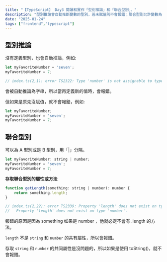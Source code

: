```yaml
---
title: "【TypeScript】 Day3 閱讀和實作「型別推論」和「聯合型別」。"
description: "型別推論會自動推斷變數的型別，若未賦值則不會報錯；聯合型別允許變數為多種型別，但存取特定屬性時需注意，因為某些屬性並非所有型別共有。"
date: "2025-01-24"
tags: ["frontend","typescript"]
---
```


## **型別推論**

沒有定義型別，也會自動推論，例如:

```jsx
let myFavoriteNumber = 'seven';
myFavoriteNumber = 7;

// index.ts(2,1): error TS2322: Type 'number' is not assignable to type 'string'.
```

會被自動推論為字串，所以當再定義新的值時，會報錯。

但如果是原先沒賦值，就不會報錯，例如:

```jsx
let myFavoriteNumber;
myFavoriteNumber = 'seven';
myFavoriteNumber = 7;
```

## 聯合型別

可以為 A 型別或是 B 型別，用「|」分隔。

```jsx
let myFavoriteNumber: string | number;
myFavoriteNumber = 'seven';
myFavoriteNumber = 7;
```

**存取聯合型別的屬性或方法**

```jsx
function getLength(something: string | number): number {
    return something.length;
}

// index.ts(2,22): error TS2339: Property 'length' does not exist on type 'string | number'.
//   Property 'length' does not exist on type 'number'.
```

報錯的原因是因為 something 如果是 number ，他就必定不會有 .length 的方法。

`length` 不是 `string` 和 `number` 的共有屬性，所以會報錯。

存取 `string` 和 `number` 的共同屬性是沒問題的，所以如果是使用 toString()，就不會報錯。